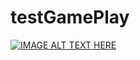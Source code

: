 # testGamePlay

[![IMAGE ALT TEXT HERE](https://img.youtube.com/vi/YOUTUBE_VIDEO_ID_HERE/0.jpg)](https://youtu.be/INahqUSJccc?si=bDCaGa6_HezOEXSd)

